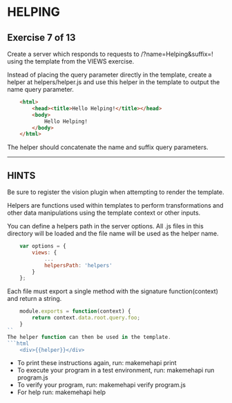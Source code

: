 # HELPING
## Exercise 7 of 13

Create a server which responds to requests to /?name=Helping&suffix=! using
the template from the VIEWS exercise.

Instead of placing the query parameter directly in the template, create a helper
at helpers/helper.js and use this helper in the template to output the name
query parameter.
```html
    <html>
        <head><title>Hello Helping!</title></head>
        <body>
            Hello Helping!
        </body>
    </html>
```
The helper should concatenate the name and suffix query parameters.

-------------------------------------------------------------------------------
## HINTS

Be sure to register the vision plugin when attempting to render the template.

Helpers are functions used within templates to perform transformations and other
data manipulations using the template context or other inputs.

You can define a helpers path in the server options. All .js files in this
directory will be loaded and the file name will be used as the helper name.
```javascript
    var options = {
        views: {
            ...
            helpersPath: 'helpers'
        }
    };
```
Each file must export a single method with the signature function(context) and
return a string.
```javascript
    module.exports = function(context) {
        return context.data.root.query.foo;
    }
``
The helper function can then be used in the template.
```html
    <div>{{helper}}</div>
```

* To print these instructions again, run: makemehapi print
* To execute your program in a test environment, run: makemehapi run program.js
* To verify your program, run: makemehapi verify program.js
* For help run: makemehapi help